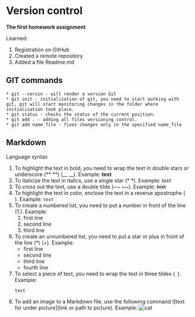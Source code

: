 # Version control  
**The first homework assignment**

Learned:
1. Registration on GitHub
2. Created a remote repository
3. Added a file Readme.md

## GIT commands
    * git --versin - will render a version Git
    * git init - initialization of git, you need to start working with git, git will start monitoring changes in the folder where initialization took place.
    * git status - checks the status of the current position.
    * git add . - adding all files versioning control.
    * git add name_file - fixes changes only in the specified name_file 

## Markdown

Language syntax

1. To highlight the text in bold, you need to wrap the text in double stars or underscore  (** **) (__ __). Example: **text**
2. To italicize the text in italics, use a single star (* *). Example: *text*
3. To cross out the text, use a double tilde (~~ ~~). Example: ~~text~~
4. To highlight the text in color, enclose the text in a reverse apostrophe (` `). Example: `text`
5. To create a numbered list, you need to put a number in front of the line (1.). Example:
    1. first line
    2. second line
    3. third line
6. To create an unnumbered list, you need to put a star or plus in front of the line (*) (+). Example:
    * first line
    * second line
    * third line
    + fourth line
7. To select a piece of text, you need to wrap the text in three tildes (``` ```). Example: 
    ```
    text
    ```
8. To add an image to a Markdown file, use the following command ![text for under picture](link or path to picture). Example:
    ![cat](https://wallbox.ru/resize/800x480/wallpapers/main/201546/e49e8e606a6eeaa.jpg)